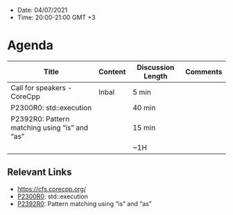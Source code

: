 * Date: 04/07/2021
* Time: 20:00-21:00 GMT +3

# Agenda

| Title | Content | Discussion Length | Comments       |
|----------|-------------|-------------|----------------|
| Call for speakers - CoreCpp  | Inbal | 5 min  |       |
| P2300R0: std::execution |       | 40 min |       |
| P2392R0: Pattern matching using “is” and “as” |       | 15 min |       |
|                              |       | ~1H    |       |

## Relevant Links
- https://cfs.corecpp.org/
- [P2300R0](http://www.open-std.org/jtc1/sc22/wg21/docs/papers/2021/p2300r0.html): std::execution
- [P2392R0](http://www.open-std.org/jtc1/sc22/wg21/docs/papers/2021/p2392r0.pdf): Pattern matching using “is” and “as”

